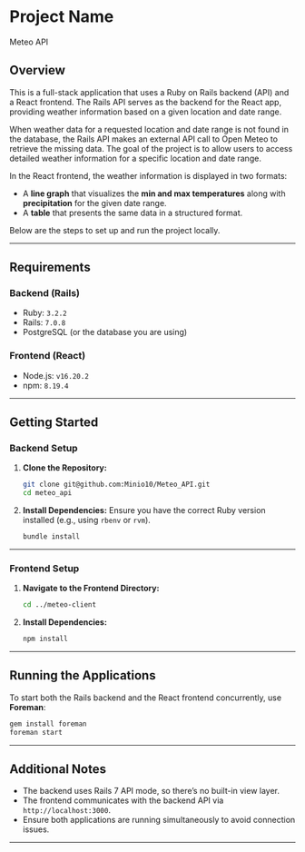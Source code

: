 
# Project Name
Meteo API

## Overview
This is a full-stack application that uses a Ruby on Rails backend (API) and a React frontend. The Rails API serves as the backend for the React app, providing weather information based on a given location and date range.

When weather data for a requested location and date range is not found in the database, the Rails API makes an external API call to Open Meteo to retrieve the missing data. The goal of the project is to allow users to access detailed weather information for a specific location and date range.

In the React frontend, the weather information is displayed in two formats:
- A **line graph** that visualizes the **min and max temperatures** along with **precipitation** for the given date range.
- A **table** that presents the same data in a structured format.

Below are the steps to set up and run the project locally.

---

## Requirements

### Backend (Rails)
- Ruby: `3.2.2`
- Rails: `7.0.8`
- PostgreSQL (or the database you are using)

### Frontend (React)
- Node.js: `v16.20.2`
- npm: `8.19.4`

---

## Getting Started

### Backend Setup

1. **Clone the Repository:**
   ```bash
   git clone git@github.com:Minio10/Meteo_API.git
   cd meteo_api
   ```

2. **Install Dependencies:**
   Ensure you have the correct Ruby version installed (e.g., using `rbenv` or `rvm`).
   ```bash
   bundle install
   ```
---

### Frontend Setup

1. **Navigate to the Frontend Directory:**
   ```bash
   cd ../meteo-client
   ```

2. **Install Dependencies:**
   ```bash
   npm install
   ```
---

## Running the Applications

To start both the Rails backend and the React frontend concurrently, use **Foreman**:

```bash
gem install foreman
foreman start
```
---
## Additional Notes

- The backend uses Rails 7 API mode, so there’s no built-in view layer.
- The frontend communicates with the backend API via `http://localhost:3000`.
- Ensure both applications are running simultaneously to avoid connection issues.

---
